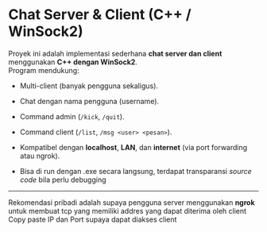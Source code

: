 # Chat Server & Client (C++ / WinSock2)

Proyek ini adalah implementasi sederhana **chat server dan client** menggunakan **C++ dengan WinSock2**.  
Program mendukung:
- Multi-client (banyak pengguna sekaligus).
- Chat dengan nama pengguna (username).
- Command admin (`/kick`, `/quit`).
- Command client (`/list`, `/msg <user> <pesan>`).
- Kompatibel dengan **localhost**, **LAN**, dan **internet** (via port forwarding atau ngrok).

- Bisa di run dengan .exe secara langsung, terdapat transparansi *source code* bila perlu debugging

----------------------------------------------------------------------------------------------------------------------------------------------------------------------------------------
Rekomendasi pribadi adalah supaya pengguna server menggunakan **ngrok** untuk membuat tcp yang memiliki addres yang dapat diterima oleh client
Copy paste IP dan Port supaya dapat diakses client
